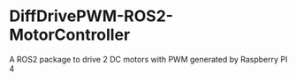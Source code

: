 # DiffDrivePWM-ROS2-MotorController
A ROS2 package to drive 2 DC motors with PWM generated by Raspberry PI 4
